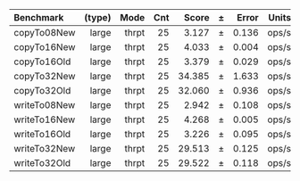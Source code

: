 Benchmark | (type) | Mode | Cnt | Score | ± | Error | Units
:---------|-------:|-----:|----:|------:|---|------:|-----:
copyTo08New | large | thrpt | 25 | 3.127 | ± | 0.136 | ops/s
copyTo16New | large | thrpt | 25 | 4.033 | ± | 0.004 | ops/s
copyTo16Old | large | thrpt | 25 | 3.379 | ± | 0.029 | ops/s
copyTo32New | large | thrpt | 25 | 34.385 | ± | 1.633 | ops/s
copyTo32Old | large | thrpt | 25 | 32.060 | ± | 0.936 | ops/s
writeTo08New | large | thrpt | 25 | 2.942 | ± | 0.108 | ops/s
writeTo16New | large | thrpt | 25 | 4.268 | ± | 0.005 | ops/s
writeTo16Old | large | thrpt | 25 | 3.226 | ± | 0.095 | ops/s
writeTo32New | large | thrpt | 25 | 29.513 | ± | 0.125 | ops/s
writeTo32Old | large | thrpt | 25 | 29.522 | ± | 0.118 | ops/s
